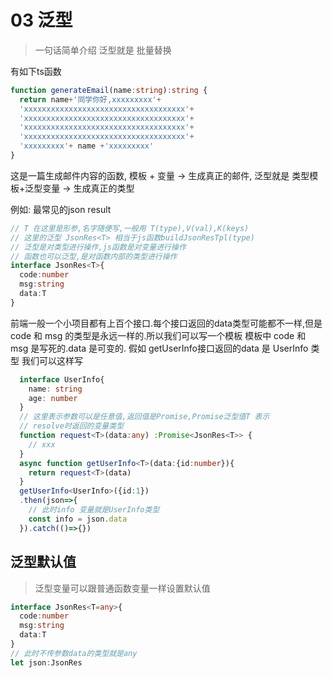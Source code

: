 # 03 泛型

> 一句话简单介绍 泛型就是 批量替换

有如下ts函数
```typescript
function generateEmail(name:string):string {
  return name+'同学你好,xxxxxxxxx'+
  'xxxxxxxxxxxxxxxxxxxxxxxxxxxxxxxxxxxx'+
  'xxxxxxxxxxxxxxxxxxxxxxxxxxxxxxxxxxxx'+
  'xxxxxxxxxxxxxxxxxxxxxxxxxxxxxxxxxxxx'+
  'xxxxxxxxxxxxxxxxxxxxxxxxxxxxxxxxxxxx'+
  'xxxxxxxxx'+ name +'xxxxxxxxx'
}
```
这是一篇生成邮件内容的函数, 模板 + 变量 -> 生成真正的邮件,
泛型就是 类型模板+泛型变量 -> 生成真正的类型

例如: 最常见的json result
```typescript
// T 在这里是形参,名字随便写,一般用 T(type),V(val),K(keys)
// 这里的泛型 JsonRes<T> 相当于js函数buildJsonResTpl(type)
// 泛型是对类型进行操作,js函数是对变量进行操作
// 函数也可以泛型,是对函数内部的类型进行操作
interface JsonRes<T>{
  code:number
  msg:string
  data:T
}
```
前端一般一个小项目都有上百个接口.每个接口返回的data类型可能都不一样,但是code 和 msg 的类型是永远一样的.所以我们可以写一个模板 模板中 code 和 msg 是写死的.data 是可变的.
假如 getUserInfo接口返回的data 是 UserInfo 类型 我们可以这样写
```typescript
  interface UserInfo{
    name: string
    age: number
  }
  // 这里表示参数可以是任意值,返回值是Promise,Promise泛型值T 表示
  // resolve时返回的变量类型
  function request<T>(data:any) :Promise<JsonRes<T>> {
    // xxx 
  }
  async function getUserInfo<T>(data:{id:number}){
    return request<T>(data)
  }
  getUserInfo<UserInfo>({id:1})
  .then(json=>{
    // 此时info 变量就是UserInfo类型
    const info = json.data
  }).catch(()=>{})

```

## 泛型默认值

> 泛型变量可以跟普通函数变量一样设置默认值
```typescript
interface JsonRes<T=any>{
  code:number
  msg:string
  data:T
}
// 此时不传参数data的类型就是any
let json:JsonRes
```
